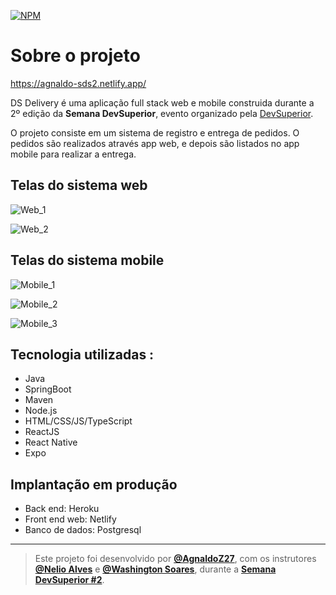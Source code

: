 [![NPM](https://img.shields.io/npm/l/react)](https://github.com/AgnaldoZ27/dsdeliver-sds2/blob/main/LICENCE)

# Sobre o projeto

https://agnaldo-sds2.netlify.app/

DS Delivery é uma aplicação full stack web e mobile construida durante a 2º edição da **Semana DevSuperior**, evento organizado pela [DevSuperior](https://devsuperior.com.br "Site DevSuperior").

O projeto consiste em um sistema de registro e entrega de pedidos. O pedidos são realizados através app web, e depois são listados no app mobile para realizar a entrega.

## Telas do sistema web

![Web_1](https://github.com/AgnaldoZ27/assets/blob/main/sds-2/front-web2.PNG "Tela Inicial")

![Web_2](https://github.com/AgnaldoZ27/assets/blob/main/sds-2/front-web.PNG "Tela de pedidos")

## Telas do sistema mobile

![Mobile_1](https://github.com/AgnaldoZ27/assets/blob/main/sds-2/front-mobile3.jpeg "Tela Inicial")

![Mobile_2](https://github.com/AgnaldoZ27/assets/blob/main/sds-2/front-mobile2.jpeg "Tela de pedidos")

![Mobile_3](https://github.com/AgnaldoZ27/assets/blob/main/sds-2/front-mobile.jpeg "Tela Navegação")

## Tecnologia utilizadas :

- Java
- SpringBoot
- Maven
- Node.js
- HTML/CSS/JS/TypeScript
- ReactJS
- React Native
- Expo

## Implantação em produção

- Back end: Heroku
- Front end web: Netlify
- Banco de dados: Postgresql

---

> Este projeto foi desenvolvido por **[@AgnaldoZ27](https://github.com/AgnaldoZ27)**, com os instrutores **[@Nelio Alves](https://github.com/acenelio)** e **[@Washington Soares](https://github.com/washingtonsoares)**, durante a **[Semana DevSuperior #2](https://devsuperior.com.br/)**. <br> 
